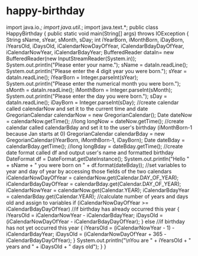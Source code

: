 # happy-birthday
import java.io.*;
import java.util.*;
import java.text.*;
public class HappyBirthday {
public static void main(String[] args) throws IOException
{
String sName, sYear, sMonth, sDay;
int iYearBorn, iMonthBorn, iDayBorn, iYearsOld, iDaysOld, iCalendarNowDayOfYear, iCalendarBdayDayOfYear, iCalendarNowYear, iCalendarBdayYear;
BufferedReader dataIn= new BufferedReader(new InputStreamReader(System.in));
System.out.println("Please enter your name.");
sName = dataIn.readLine();
System.out.println("Please enter the 4 digit year you were born.");
sYear = dataIn.readLine();
iYearBorn = Integer.parseInt(sYear);
System.out.println("Please enter the numerical month you were born.");
sMonth = dataIn.readLine();
iMonthBorn = Integer.parseInt(sMonth);
System.out.println("Please enter the day you were born.");
sDay = dataIn.readLine();
iDayBorn = Integer.parseInt(sDay);
//create calendar called calendarNow and set it to the current time and date
GregorianCalendar calendarNow = new GregorianCalendar();
Date dateNow = calendarNow.getTime();
//long longNow = dateNow.getTime();
//create calendar called calendarBday and set it to the user's birthday (iMonthBorn-1 because Jan starts at 0)
GregorianCalendar calendarBday = new GregorianCalendar(iYearBorn, iMonthBorn-1, iDayBorn);
Date dateBday = calendarBday.getTime();
//long longBday = dateBday.getTime();
//create date format called df and output user's name and formatted birthday
DateFormat df = DateFormat.getDateInstance();
System.out.println("Hello " + sName + " you were born on " + df.format(dateBday));
//set variables to year and day of year by accessing those fields of the two calendars
iCalendarNowDayOfYear = calendarNow.get(Calendar.DAY_OF_YEAR);
iCalendarBdayDayOfYear = calendarBday.get(Calendar.DAY_OF_YEAR);
iCalendarNowYear = calendarNow.get(Calendar.YEAR);
iCalendarBdayYear = calendarBday.get(Calendar.YEAR);
//calculate number of years and days old and assign to variables
if (iCalendarNowDayOfYear >= iCalendarBdayDayOfYear) //if birthday has already occurred this year
{
iYearsOld = iCalendarNowYear - iCalendarBdayYear;
iDaysOld = (iCalendarNowDayOfYear - iCalendarBdayDayOfYear);
}
else //if birthday has not yet occurred this year
{
iYearsOld = (iCalendarNowYear - 1) - iCalendarBdayYear;
iDaysOld = (iCalendarNowDayOfYear + 365 - iCalendarBdayDayOfYear);
}
System.out.println("\nYou are " + iYearsOld + " years and " + iDaysOld + " days old");
}
}

